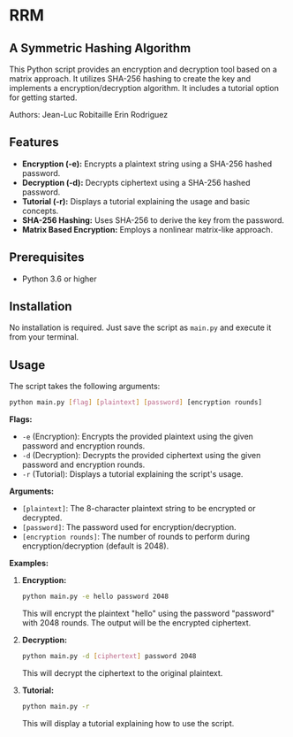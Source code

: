 # RRM
## A Symmetric Hashing Algorithm
This Python script provides an encryption and decryption tool based on a matrix approach. 
It utilizes SHA-256 hashing to create the key and implements a encryption/decryption 
algorithm. It includes a tutorial option for getting started.

Authors: 
Jean-Luc Robitaille
Erin Rodriguez

## Features

*   **Encryption (-e):** Encrypts a plaintext string using a SHA-256 hashed password.
*   **Decryption (-d):** Decrypts ciphertext using a SHA-256 hashed password.
*   **Tutorial (-r):**  Displays a tutorial explaining the usage and basic concepts.
*   **SHA-256 Hashing:**  Uses SHA-256 to derive the key from the password.
*   **Matrix Based Encryption:**  Employs a nonlinear matrix-like approach.

## Prerequisites

*   Python 3.6 or higher

## Installation

No installation is required.  Just save the script as `main.py` and execute it from your 
terminal.

## Usage

The script takes the following arguments:

```bash
python main.py [flag] [plaintext] [password] [encryption rounds]
```

**Flags:**

*   `-e` (Encryption): Encrypts the provided plaintext using the given password and encryption 
rounds.
*   `-d` (Decryption): Decrypts the provided ciphertext using the given password and encryption 
rounds.
*   `-r` (Tutorial):  Displays a tutorial explaining the script's usage.

**Arguments:**

*   `[plaintext]`: The 8-character plaintext string to be encrypted or decrypted.
*   `[password]`: The password used for encryption/decryption.
*   `[encryption rounds]`: The number of rounds to perform during encryption/decryption (default 
is 2048).

**Examples:**

1.  **Encryption:**

    ```bash
    python main.py -e hello password 2048
    ```

    This will encrypt the plaintext "hello" using the password "password" with 2048 rounds. The 
output will be the encrypted ciphertext.

2.  **Decryption:**

    ```bash
    python main.py -d [ciphertext] password 2048
    ```

    This will decrypt the ciphertext to the original plaintext.

3.  **Tutorial:**

    ```bash
    python main.py -r
    ```

    This will display a tutorial explaining how to use the script.
    
